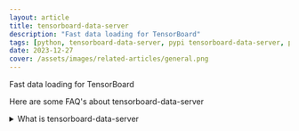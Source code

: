 ```yaml
---
layout: article
title: tensorboard-data-server
description: "Fast data loading for TensorBoard"
tags: [python, tensorboard-data-server, pypi tensorboard-data-server, pypi, references]
date: 2023-12-27
cover: /assets/images/related-articles/general.png
---
```


Fast data loading for TensorBoard

Here are some FAQ's about tensorboard-data-server
<details>
<summary>What is tensorboard-data-server</summary>
Fast data loading for TensorBoard
</details>
